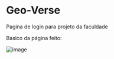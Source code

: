 # Geo-Verse
Pagina de login para projeto da faculdade

Basico da página feito:

![image](https://user-images.githubusercontent.com/112099541/232874397-b4bf8d88-2393-48d9-93ff-cb3703526ab3.png)
